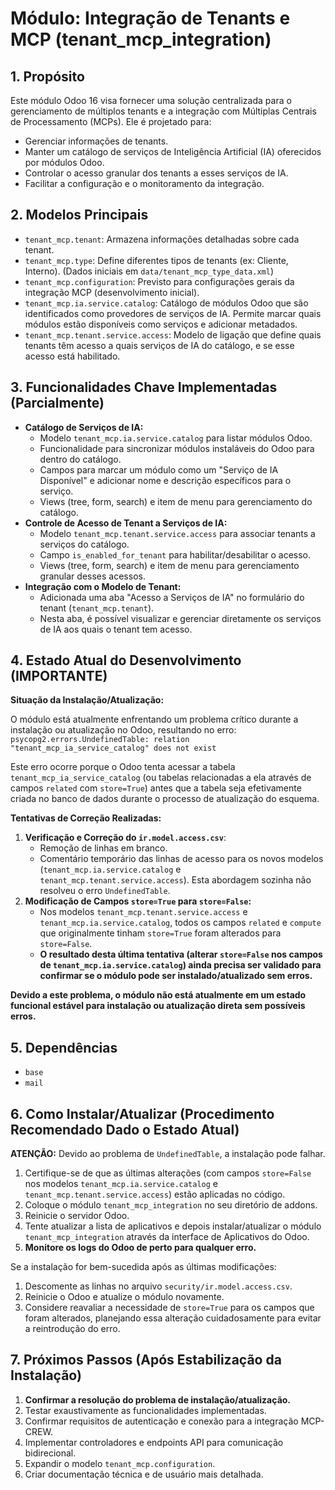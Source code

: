 # Módulo: Integração de Tenants e MCP (tenant_mcp_integration)

## 1. Propósito

Este módulo Odoo 16 visa fornecer uma solução centralizada para o gerenciamento de múltiplos tenants e a integração com Múltiplas Centrais de Processamento (MCPs). Ele é projetado para:

*   Gerenciar informações de tenants.
*   Manter um catálogo de serviços de Inteligência Artificial (IA) oferecidos por módulos Odoo.
*   Controlar o acesso granular dos tenants a esses serviços de IA.
*   Facilitar a configuração e o monitoramento da integração.

## 2. Modelos Principais

*   `tenant_mcp.tenant`: Armazena informações detalhadas sobre cada tenant.
*   `tenant_mcp.type`: Define diferentes tipos de tenants (ex: Cliente, Interno). (Dados iniciais em `data/tenant_mcp_type_data.xml`)
*   `tenant_mcp.configuration`: Previsto para configurações gerais da integração MCP (desenvolvimento inicial).
*   `tenant_mcp.ia.service.catalog`: Catálogo de módulos Odoo que são identificados como provedores de serviços de IA. Permite marcar quais módulos estão disponíveis como serviços e adicionar metadados.
*   `tenant_mcp.tenant.service.access`: Modelo de ligação que define quais tenants têm acesso a quais serviços de IA do catálogo, e se esse acesso está habilitado.

## 3. Funcionalidades Chave Implementadas (Parcialmente)

*   **Catálogo de Serviços de IA:**
    *   Modelo `tenant_mcp.ia.service.catalog` para listar módulos Odoo.
    *   Funcionalidade para sincronizar módulos instaláveis do Odoo para dentro do catálogo.
    *   Campos para marcar um módulo como um "Serviço de IA Disponível" e adicionar nome e descrição específicos para o serviço.
    *   Views (tree, form, search) e item de menu para gerenciamento do catálogo.
*   **Controle de Acesso de Tenant a Serviços de IA:**
    *   Modelo `tenant_mcp.tenant.service.access` para associar tenants a serviços do catálogo.
    *   Campo `is_enabled_for_tenant` para habilitar/desabilitar o acesso.
    *   Views (tree, form, search) e item de menu para gerenciamento granular desses acessos.
*   **Integração com o Modelo de Tenant:**
    *   Adicionada uma aba "Acesso a Serviços de IA" no formulário do tenant (`tenant_mcp.tenant`).
    *   Nesta aba, é possível visualizar e gerenciar diretamente os serviços de IA aos quais o tenant tem acesso.

## 4. Estado Atual do Desenvolvimento (IMPORTANTE)

**Situação da Instalação/Atualização:**

O módulo está atualmente enfrentando um problema crítico durante a instalação ou atualização no Odoo, resultando no erro:
`psycopg2.errors.UndefinedTable: relation "tenant_mcp_ia_service_catalog" does not exist`

Este erro ocorre porque o Odoo tenta acessar a tabela `tenant_mcp_ia_service_catalog` (ou tabelas relacionadas a ela através de campos `related` com `store=True`) antes que a tabela seja efetivamente criada no banco de dados durante o processo de atualização do esquema.

**Tentativas de Correção Realizadas:**

1.  **Verificação e Correção do `ir.model.access.csv`**:
    *   Remoção de linhas em branco.
    *   Comentário temporário das linhas de acesso para os novos modelos (`tenant_mcp.ia.service.catalog` e `tenant_mcp.tenant.service.access`). Esta abordagem sozinha não resolveu o erro `UndefinedTable`.
2.  **Modificação de Campos `store=True` para `store=False`:**
    *   Nos modelos `tenant_mcp.tenant.service.access` e `tenant_mcp.ia.service.catalog`, todos os campos `related` e `compute` que originalmente tinham `store=True` foram alterados para `store=False`.
    *   **O resultado desta última tentativa (alterar `store=False` nos campos de `tenant_mcp.ia.service.catalog`) ainda precisa ser validado para confirmar se o módulo pode ser instalado/atualizado sem erros.**

**Devido a este problema, o módulo não está atualmente em um estado funcional estável para instalação ou atualização direta sem possíveis erros.**

## 5. Dependências

*   `base`
*   `mail`

## 6. Como Instalar/Atualizar (Procedimento Recomendado Dado o Estado Atual)

**ATENÇÃO:** Devido ao problema de `UndefinedTable`, a instalação pode falhar.

1.  Certifique-se de que as últimas alterações (com campos `store=False` nos modelos `tenant_mcp.ia.service.catalog` e `tenant_mcp.tenant.service.access`) estão aplicadas no código.
2.  Coloque o módulo `tenant_mcp_integration` no seu diretório de addons.
3.  Reinicie o servidor Odoo.
4.  Tente atualizar a lista de aplicativos e depois instalar/atualizar o módulo `tenant_mcp_integration` através da interface de Aplicativos do Odoo.
5.  **Monitore os logs do Odoo de perto para qualquer erro.**

Se a instalação for bem-sucedida após as últimas modificações:
1.  Descomente as linhas no arquivo `security/ir.model.access.csv`.
2.  Reinicie o Odoo e atualize o módulo novamente.
3.  Considere reavaliar a necessidade de `store=True` para os campos que foram alterados, planejando essa alteração cuidadosamente para evitar a reintrodução do erro.

## 7. Próximos Passos (Após Estabilização da Instalação)

1.  **Confirmar a resolução do problema de instalação/atualização.**
2.  Testar exaustivamente as funcionalidades implementadas.
3.  Confirmar requisitos de autenticação e conexão para a integração MCP-CREW.
4.  Implementar controladores e endpoints API para comunicação bidirecional.
5.  Expandir o modelo `tenant_mcp.configuration`.
6.  Criar documentação técnica e de usuário mais detalhada.
